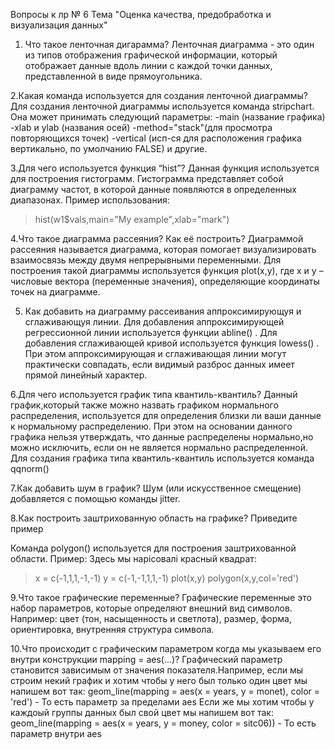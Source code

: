 Вопросы к лр № 6
Тема "Оценка качества, предобработка и визуализация данных"

1. Что такое ленточная дигарамма? 
Ленточная диаграмма - это один из типов отображения графической информации, который отображает данные  вдоль линии с каждой точки данных, представленной в виде прямоугольника.

2.Какая команда используется для создания ленточной диаграммы?
Для создания ленточной диаграммы используется команда stripchart.
Она может принимать следующий параметры:
-main (название графика)
-xlab и уlab (названия осей)
-method="stack"(для просмотра повторяющихся точек)
-vertical (исп-ся для расположения графика вертикально, по умолчанию FALSE)
и другие.

3.Для чего используется функция “hist”?
Данная функция используется для построения гистограмм.
Гистограмма представляет собой диаграмму частот, в которой данные появляются в определенных диапазонах.
Пример использования: 
> hist(w1$vals,main="My example",xlab="mark")

4.Что такое диаграмма рассеяния? Как её построить?
Диаграммой рассеяния называется диаграмма, которая помогает визуализировать взаимосвязь между двумя непрерывными переменными. 
Для построения такой диаграммы используется функция plot(x,y), где x и y – числовые вектора (переменные значения), определяющие координаты точек на диаграмме.

5. Как добавить на диаграмму рассеивания аппроксимирующуя и сглаживающуя линии.
Для добавления аппроксимирующей регрессионной линии используется функции abline() .
Для добавления сглаживающей кривой используется функция  lowess() .
При этом  аппроксимирующая и сглаживающая линии могут практически совпадать, если видимый разброс данных имеет прямой линейный характер.

6.Для чего используется график типа квантиль-квантиль?
Данный график,который также можно назвать графиком нормального распределения, используется для  определения близки ли ваши данные к нормальному распределению. При этом на основании данного графика нельзя утверждать, что данные распределены нормально,но можно исключить, если он не является нормально распределенной. 
Для создания графика типа квантиль-квантиль используется команда qqnorm()

7.Как добавить шум в график?
Шум  (или искусственное смещение) добавляется с помощью команды  jitter.

8.Как построить заштрихованную область на графике? Приведите пример

Команда polygon() используется для построения заштрихованной области. Пример:
Здесь мы нарісовалі красный квадрат:
>x = c(-1,1,1,-1,-1)
> y = c(-1,-1,1,1,-1)
> plot(x,y)
> polygon(x,y,col='red')

9.Что такое графические переменные?
Графические переменные это набор параметров, которые определяют внешний вид символов. Например: цвет (тон, насыщенность и светлота), размер, форма, ориентировка, внутренняя структура символа.

10.Что происходит с графическим параметром когда мы указываем его внутри конструкции mapping = aes(...)?
Графический параметр становится зависимым от значения показателя.Например,
если мы строим некий график и хотим чтобы у него был только один цвет мы напишем вот так:
geom_line(mapping = aes(x = years, y = monet), color = 'red') - То есть параметр за пределами aes
Если же мы хотим чтобы у каждоый группы данных был свой цвет мы напишем вот так:
geom_line(mapping = aes(x = years, y = money, color = sitc06)) - То есть параметр внутри aes








